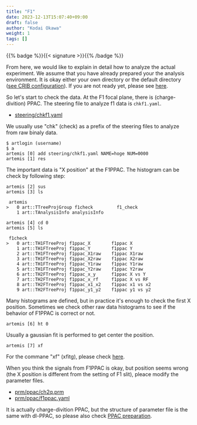 ```yaml
---
title: "F1"
date: 2023-12-13T15:07:40+09:00
draft: false
author: "Kodai Okawa"
weight: 1
tags: []
---
```


{{% badge %}}{{< signature >}}{{% /badge %}}

From here, we would like to explain in detail how to analyze the actual experiment.
We assume that you have already prepared your the analysis environment.
It is okay either your own directory or the default directory ([see CRIB configuration](../../../crib_parts/environment)).
If you are not ready yet, please see [here](../../preparation/basic).

So let's start to check the data.
At the F1 focal plane, there is (charge-divition) PPAC.
The steering file to analyze f1 data is `chkf1.yaml`.

- [steering/chkf1.yaml](https://github.com/okawak/artemis_crib/blob/main/steering/chkf1.yaml)

We usually use "chk" (check) as a prefix of the steering files to analyze from raw binaly data.


```shell { wrap="false" }
$ artlogin (username)
$ a
artemis [0] add steering/chkf1.yaml NAME=hoge NUM=0000
artemis [1] res
```

The important data is "X position" at the F1PPAC.
The histogram can be check by following step:

```shell { wrap="false" }
artemis [2] sus
artemis [3] ls

 artemis
>   0 art::TTreeProjGroup f1check         f1_check
    1 art::TAnalysisInfo analysisInfo

artemis [4] cd 0
artemis [5] ls

 f1check
>   0 art::TH1FTreeProj f1ppac_X        f1ppac X
    1 art::TH1FTreeProj f1ppac_Y        f1ppac Y
    2 art::TH1FTreeProj f1ppac_X1raw    f1ppac X1raw
    3 art::TH1FTreeProj f1ppac_X2raw    f1ppac X2raw
    4 art::TH1FTreeProj f1ppac_Y1raw    f1ppac Y1raw
    5 art::TH1FTreeProj f1ppac_Y2raw    f1ppac Y2raw
    6 art::TH2FTreeProj f1ppac_x_y      f1ppac X vs Y
    7 art::TH2FTreeProj f1ppac_x_rf     f1ppac X vs RF
    8 art::TH2FTreeProj f1ppac_x1_x2    f1ppac x1 vs x2
    9 art::TH2FTreeProj f1ppac_y1_y2    f1ppac y1 vs y2

```

Many histograms are defined, but in practice it's enough to check the first X position.
Sometimes we check other raw data histograms to see if the behavior of F1PPAC is correct or not.

```shell { wrap="false" }
artemis [6] ht 0
```

Usually a gaussian fit is performed to get center the position.

```shell { wrap="false" }
artemis [7] xf
```

For the commane "xf" (xfitg), please check [here](../../../crib_parts/newcommand).

When you think the signals from F1PPAC is okay, but position seems wrong (the X position is different from the setting of F1 slit), pleace modify the parameter files.

- [prm/ppac/ch2q.prm](https://github.com/okawak/artemis_crib/blob/main/prm/ppac/ch2q.prm)
- [prm/ppac/f1ppac.yaml](https://github.com/okawak/artemis_crib/blob/main/prm/ppac/f1ppac.yaml)

It is actually charge-divition PPAC, but the structure of parameter file is the same with dl-PPAC, so please also check [PPAC preparation](../../preparation/ppac_calibration). 

